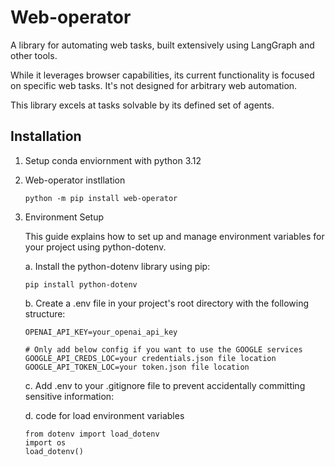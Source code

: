 # Web-operator

A library for automating web tasks, built extensively using LangGraph and other tools.

While it leverages browser capabilities, its current functionality is focused on specific web tasks. It's not designed for arbitrary web automation.

This library excels at tasks solvable by its defined set of agents.

## Installation

1. Setup conda enviornment with python 3.12

2. Web-operator instllation

    ```
    python -m pip install web-operator
    ```

3. Environment Setup

    This guide explains how to set up and manage environment variables for your project using python-dotenv.

    a. Install the python-dotenv library using pip:

    ```
    pip install python-dotenv
    ```
    b. Create a .env file in your project's root directory with the following structure:
    ```
    OPENAI_API_KEY=your_openai_api_key

    # Only add below config if you want to use the GOOGLE services
    GOOGLE_API_CREDS_LOC=your credentials.json file location
    GOOGLE_API_TOKEN_LOC=your token.json file location
    ```

    c. Add .env to your .gitignore file to prevent accidentally committing sensitive information:

    d. code for load environment variables 
    ```
    from dotenv import load_dotenv
    import os
    load_dotenv()
    ```


